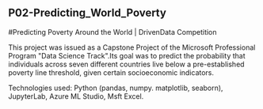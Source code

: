 ## P02-Predicting_World_Poverty
#Predicting Poverty Around the World  |  DrivenData Competition 

This project was issued as a Capstone Project of the Microsoft Professional Program "Data Science Track".Its goal was to predict the probability that individuals across seven different countries live below a pre-established poverty line threshold, given certain socioeconomic indicators.

Technologies used: Python (pandas, numpy. matplotlib, seaborn), JupyterLab, Azure ML Studio, Msft Excel.
